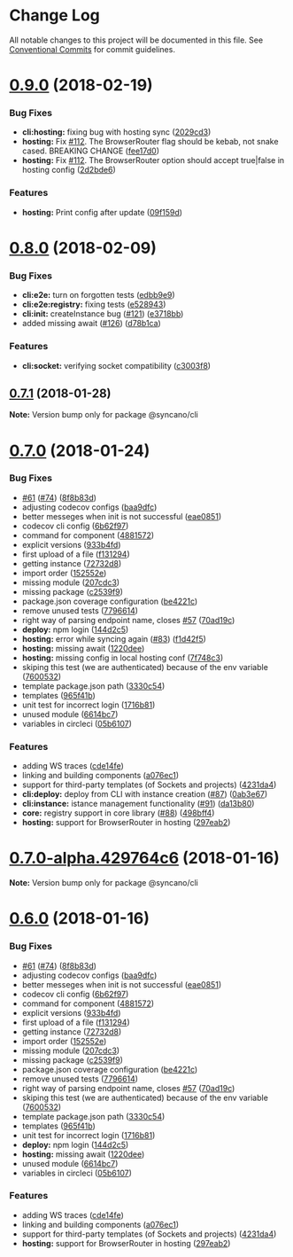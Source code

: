 # Change Log

All notable changes to this project will be documented in this file.
See [Conventional Commits](https://conventionalcommits.org) for commit guidelines.

<a name="0.9.0"></a>
# [0.9.0](https://github.com/Syncano/syncano-node/compare/v0.8.0...v0.9.0) (2018-02-19)


### Bug Fixes

* **cli:hosting:** fixing bug with hosting sync ([2029cd3](https://github.com/Syncano/syncano-node/commit/2029cd3))
* **hosting:** Fix [#112](https://github.com/Syncano/syncano-node/issues/112). The BrowserRouter flag should be kebab, not snake cased. BREAKING CHANGE ([fee17d0](https://github.com/Syncano/syncano-node/commit/fee17d0))
* **hosting:** Fix [#112](https://github.com/Syncano/syncano-node/issues/112). The BrowserRouter option should accept true|false in hosting config ([2d2bde6](https://github.com/Syncano/syncano-node/commit/2d2bde6))


### Features

* **hosting:** Print config after update ([09f159d](https://github.com/Syncano/syncano-node/commit/09f159d))




<a name="0.8.0"></a>
# [0.8.0](https://github.com/Syncano/syncano-node/compare/v0.7.1...v0.8.0) (2018-02-09)


### Bug Fixes

* **cli:e2e:** turn on forgotten tests ([edbb9e9](https://github.com/Syncano/syncano-node/commit/edbb9e9))
* **cli:e2e:registry:** fixing tests ([e528943](https://github.com/Syncano/syncano-node/commit/e528943))
* **cli:init:** createInstance bug ([#121](https://github.com/Syncano/syncano-node/issues/121)) ([e3718bb](https://github.com/Syncano/syncano-node/commit/e3718bb))
* added missing await ([#126](https://github.com/Syncano/syncano-node/issues/126)) ([d78b1ca](https://github.com/Syncano/syncano-node/commit/d78b1ca))


### Features

* **cli:socket:** verifying socket compatibility ([c3003f8](https://github.com/Syncano/syncano-node/commit/c3003f8))




<a name="0.7.1"></a>
## [0.7.1](https://github.com/Syncano/syncano-node/compare/v0.7.0...v0.7.1) (2018-01-28)




**Note:** Version bump only for package @syncano/cli

<a name="0.7.0"></a>
# [0.7.0](https://github.com/Syncano/syncano-node-cli/compare/v0.4.2...v0.7.0) (2018-01-24)


### Bug Fixes

* [#61](https://github.com/Syncano/syncano-node-cli/issues/61) ([#74](https://github.com/Syncano/syncano-node-cli/issues/74)) ([8f8b83d](https://github.com/Syncano/syncano-node-cli/commit/8f8b83d))
* adjusting codecov configs ([baa9dfc](https://github.com/Syncano/syncano-node-cli/commit/baa9dfc))
* better messeges when init is not successful ([eae0851](https://github.com/Syncano/syncano-node-cli/commit/eae0851))
* codecov cli config ([6b62f97](https://github.com/Syncano/syncano-node-cli/commit/6b62f97))
* command for component ([4881572](https://github.com/Syncano/syncano-node-cli/commit/4881572))
* explicit versions ([933b4fd](https://github.com/Syncano/syncano-node-cli/commit/933b4fd))
* first upload of a file ([f131294](https://github.com/Syncano/syncano-node-cli/commit/f131294))
* getting instance ([72732d8](https://github.com/Syncano/syncano-node-cli/commit/72732d8))
* import order ([152552e](https://github.com/Syncano/syncano-node-cli/commit/152552e))
* missing module ([207cdc3](https://github.com/Syncano/syncano-node-cli/commit/207cdc3))
* missing package ([c2539f9](https://github.com/Syncano/syncano-node-cli/commit/c2539f9))
* package.json coverage configuration ([be4221c](https://github.com/Syncano/syncano-node-cli/commit/be4221c))
* remove unused tests ([7796614](https://github.com/Syncano/syncano-node-cli/commit/7796614))
* right way of parsing endpoint name, closes [#57](https://github.com/Syncano/syncano-node-cli/issues/57) ([70ad19c](https://github.com/Syncano/syncano-node-cli/commit/70ad19c))
* **deploy:** npm login ([144d2c5](https://github.com/Syncano/syncano-node-cli/commit/144d2c5))
* **hosting:** error while syncing again ([#83](https://github.com/Syncano/syncano-node-cli/issues/83)) ([f1d42f5](https://github.com/Syncano/syncano-node-cli/commit/f1d42f5))
* **hosting:** missing await ([1220dee](https://github.com/Syncano/syncano-node-cli/commit/1220dee))
* **hosting:** missing config in local hosting conf ([7f748c3](https://github.com/Syncano/syncano-node-cli/commit/7f748c3))
* skiping this test (we are authenticated) because of the env variable ([7600532](https://github.com/Syncano/syncano-node-cli/commit/7600532))
* template package.json path ([3330c54](https://github.com/Syncano/syncano-node-cli/commit/3330c54))
* templates ([965f41b](https://github.com/Syncano/syncano-node-cli/commit/965f41b))
* unit test for incorrect login ([1716b81](https://github.com/Syncano/syncano-node-cli/commit/1716b81))
* unused module ([6614bc7](https://github.com/Syncano/syncano-node-cli/commit/6614bc7))
* variables in circleci ([05b6107](https://github.com/Syncano/syncano-node-cli/commit/05b6107))


### Features

* adding WS traces ([cde14fe](https://github.com/Syncano/syncano-node-cli/commit/cde14fe))
* linking and building components ([a076ec1](https://github.com/Syncano/syncano-node-cli/commit/a076ec1))
* support for third-party templates (of Sockets and projects) ([4231da4](https://github.com/Syncano/syncano-node-cli/commit/4231da4))
* **cli:deploy:** deploy from CLI with instance creation ([#87](https://github.com/Syncano/syncano-node-cli/issues/87)) ([0ab3e67](https://github.com/Syncano/syncano-node-cli/commit/0ab3e67))
* **cli:instance:** istance management functionality ([#91](https://github.com/Syncano/syncano-node-cli/issues/91)) ([da13b80](https://github.com/Syncano/syncano-node-cli/commit/da13b80))
* **core:** registry support in core library ([#88](https://github.com/Syncano/syncano-node-cli/issues/88)) ([498bff4](https://github.com/Syncano/syncano-node-cli/commit/498bff4))
* **hosting:** support for BrowserRouter in hosting ([297eab2](https://github.com/Syncano/syncano-node-cli/commit/297eab2))




<a name="0.7.0-alpha.429764c6"></a>
# [0.7.0-alpha.429764c6](https://github.com/Syncano/syncano-node-cli/compare/v0.6.0...v0.7.0-alpha.429764c6) (2018-01-16)




**Note:** Version bump only for package @syncano/cli

<a name="0.6.0"></a>
# [0.6.0](https://github.com/Syncano/syncano-node-cli/compare/v0.4.2...v0.6.0) (2018-01-16)


### Bug Fixes

* [#61](https://github.com/Syncano/syncano-node-cli/issues/61) ([#74](https://github.com/Syncano/syncano-node-cli/issues/74)) ([8f8b83d](https://github.com/Syncano/syncano-node-cli/commit/8f8b83d))
* adjusting codecov configs ([baa9dfc](https://github.com/Syncano/syncano-node-cli/commit/baa9dfc))
* better messeges when init is not successful ([eae0851](https://github.com/Syncano/syncano-node-cli/commit/eae0851))
* codecov cli config ([6b62f97](https://github.com/Syncano/syncano-node-cli/commit/6b62f97))
* command for component ([4881572](https://github.com/Syncano/syncano-node-cli/commit/4881572))
* explicit versions ([933b4fd](https://github.com/Syncano/syncano-node-cli/commit/933b4fd))
* first upload of a file ([f131294](https://github.com/Syncano/syncano-node-cli/commit/f131294))
* getting instance ([72732d8](https://github.com/Syncano/syncano-node-cli/commit/72732d8))
* import order ([152552e](https://github.com/Syncano/syncano-node-cli/commit/152552e))
* missing module ([207cdc3](https://github.com/Syncano/syncano-node-cli/commit/207cdc3))
* missing package ([c2539f9](https://github.com/Syncano/syncano-node-cli/commit/c2539f9))
* package.json coverage configuration ([be4221c](https://github.com/Syncano/syncano-node-cli/commit/be4221c))
* remove unused tests ([7796614](https://github.com/Syncano/syncano-node-cli/commit/7796614))
* right way of parsing endpoint name, closes [#57](https://github.com/Syncano/syncano-node-cli/issues/57) ([70ad19c](https://github.com/Syncano/syncano-node-cli/commit/70ad19c))
* skiping this test (we are authenticated) because of the env variable ([7600532](https://github.com/Syncano/syncano-node-cli/commit/7600532))
* template package.json path ([3330c54](https://github.com/Syncano/syncano-node-cli/commit/3330c54))
* templates ([965f41b](https://github.com/Syncano/syncano-node-cli/commit/965f41b))
* unit test for incorrect login ([1716b81](https://github.com/Syncano/syncano-node-cli/commit/1716b81))
* **deploy:** npm login ([144d2c5](https://github.com/Syncano/syncano-node-cli/commit/144d2c5))
* **hosting:** missing await ([1220dee](https://github.com/Syncano/syncano-node-cli/commit/1220dee))
* unused module ([6614bc7](https://github.com/Syncano/syncano-node-cli/commit/6614bc7))
* variables in circleci ([05b6107](https://github.com/Syncano/syncano-node-cli/commit/05b6107))


### Features

* adding WS traces ([cde14fe](https://github.com/Syncano/syncano-node-cli/commit/cde14fe))
* linking and building components ([a076ec1](https://github.com/Syncano/syncano-node-cli/commit/a076ec1))
* support for third-party templates (of Sockets and projects) ([4231da4](https://github.com/Syncano/syncano-node-cli/commit/4231da4))
* **hosting:** support for BrowserRouter in hosting ([297eab2](https://github.com/Syncano/syncano-node-cli/commit/297eab2))
